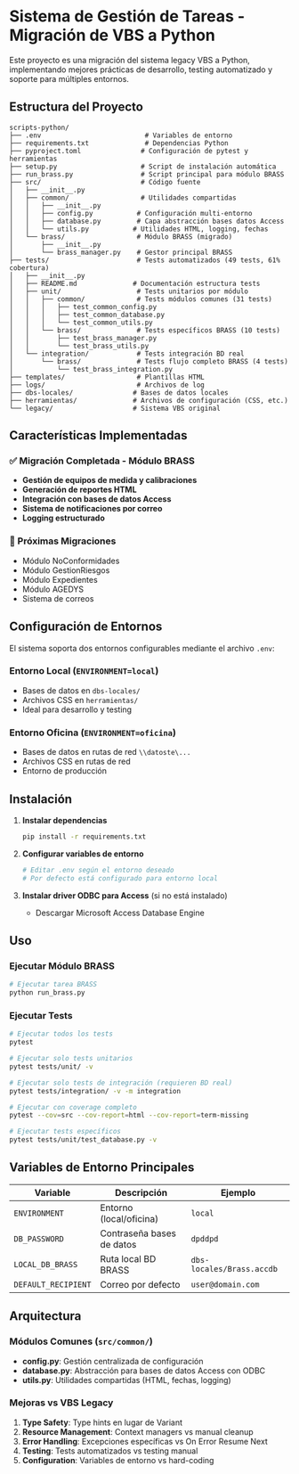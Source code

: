 # Sistema de Gestión de Tareas - Migración de VBS a Python

Este proyecto es una migración del sistema legacy VBS a Python, implementando mejores prácticas de desarrollo, testing automatizado y soporte para múltiples entornos.

## Estructura del Proyecto

```
scripts-python/
├── .env                          # Variables de entorno
├── requirements.txt              # Dependencias Python
├── pyproject.toml               # Configuración de pytest y herramientas
├── setup.py                     # Script de instalación automática
├── run_brass.py                 # Script principal para módulo BRASS
├── src/                         # Código fuente
│   ├── __init__.py
│   ├── common/                  # Utilidades compartidas
│   │   ├── __init__.py
│   │   ├── config.py           # Configuración multi-entorno
│   │   ├── database.py         # Capa abstracción bases datos Access
│   │   └── utils.py           # Utilidades HTML, logging, fechas
│   └── brass/                  # Módulo BRASS (migrado)
│       ├── __init__.py
│       └── brass_manager.py    # Gestor principal BRASS
├── tests/                      # Tests automatizados (49 tests, 61% cobertura)
│   ├── __init__.py
│   ├── README.md              # Documentación estructura tests
│   ├── unit/                   # Tests unitarios por módulo
│   │   ├── common/             # Tests módulos comunes (31 tests)
│   │   │   ├── test_common_config.py
│   │   │   ├── test_common_database.py
│   │   │   └── test_common_utils.py
│   │   └── brass/              # Tests específicos BRASS (10 tests)
│   │       ├── test_brass_manager.py
│   │       └── test_brass_utils.py
│   └── integration/            # Tests integración BD real
│       └── brass/              # Tests flujo completo BRASS (4 tests)
│           └── test_brass_integration.py
├── templates/                  # Plantillas HTML
├── logs/                       # Archivos de log
├── dbs-locales/               # Bases de datos locales
├── herramientas/              # Archivos de configuración (CSS, etc.)
└── legacy/                    # Sistema VBS original
```

## Características Implementadas

### ✅ Migración Completada - Módulo BRASS
- **Gestión de equipos de medida y calibraciones**
- **Generación de reportes HTML**
- **Integración con bases de datos Access**
- **Sistema de notificaciones por correo**
- **Logging estructurado**

### 🔄 Próximas Migraciones
- Módulo NoConformidades
- Módulo GestionRiesgos
- Módulo Expedientes
- Módulo AGEDYS
- Sistema de correos

## Configuración de Entornos

El sistema soporta dos entornos configurables mediante el archivo `.env`:

### Entorno Local (`ENVIRONMENT=local`)
- Bases de datos en `dbs-locales/`
- Archivos CSS en `herramientas/`
- Ideal para desarrollo y testing

### Entorno Oficina (`ENVIRONMENT=oficina`)
- Bases de datos en rutas de red `\\datoste\...`
- Archivos CSS en rutas de red
- Entorno de producción

## Instalación

1. **Instalar dependencias**
   ```bash
   pip install -r requirements.txt
   ```

2. **Configurar variables de entorno**
   ```bash
   # Editar .env según el entorno deseado
   # Por defecto está configurado para entorno local
   ```

3. **Instalar driver ODBC para Access** (si no está instalado)
   - Descargar Microsoft Access Database Engine

## Uso

### Ejecutar Módulo BRASS
```bash
# Ejecutar tarea BRASS
python run_brass.py
```

### Ejecutar Tests
```bash
# Ejecutar todos los tests
pytest

# Ejecutar solo tests unitarios
pytest tests/unit/ -v

# Ejecutar solo tests de integración (requieren BD real)
pytest tests/integration/ -v -m integration

# Ejecutar con coverage completo
pytest --cov=src --cov-report=html --cov-report=term-missing

# Ejecutar tests específicos
pytest tests/unit/test_database.py -v
```

## Variables de Entorno Principales

| Variable | Descripción | Ejemplo |
|----------|-------------|---------|
| `ENVIRONMENT` | Entorno (local/oficina) | `local` |
| `DB_PASSWORD` | Contraseña bases de datos | `dpddpd` |
| `LOCAL_DB_BRASS` | Ruta local BD BRASS | `dbs-locales/Brass.accdb` |
| `DEFAULT_RECIPIENT` | Correo por defecto | `user@domain.com` |

## Arquitectura

### Módulos Comunes (`src/common/`)

- **config.py**: Gestión centralizada de configuración
- **database.py**: Abstracción para bases de datos Access con ODBC  
- **utils.py**: Utilidades compartidas (HTML, fechas, logging)

### Mejoras vs VBS Legacy

1. **Type Safety**: Type hints en lugar de Variant
2. **Resource Management**: Context managers vs manual cleanup
3. **Error Handling**: Excepciones específicas vs On Error Resume Next
4. **Testing**: Tests automatizados vs testing manual
5. **Configuration**: Variables de entorno vs hard-coding
